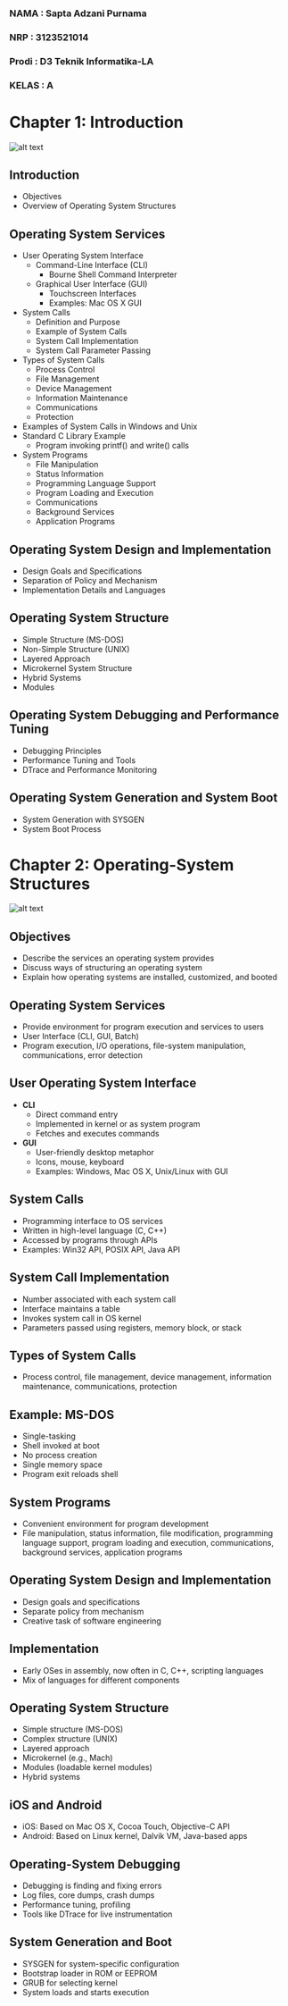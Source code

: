 ### NAMA : Sapta Adzani Purnama
### NRP : 3123521014
### Prodi : D3 Teknik Informatika-LA
### KELAS : A
# Chapter 1: Introduction
![alt text](efeae660df5411ee860835daedffe736.map-1.jpg)
## Introduction
- Objectives
- Overview of Operating System Structures

## Operating System Services
  - User Operating System Interface
    - Command-Line Interface (CLI)
      - Bourne Shell Command Interpreter
    - Graphical User Interface (GUI)
      - Touchscreen Interfaces
      - Examples: Mac OS X GUI
  - System Calls
    - Definition and Purpose
    - Example of System Calls
    - System Call Implementation
    - System Call Parameter Passing
  - Types of System Calls
    - Process Control
    - File Management
    - Device Management
    - Information Maintenance
    - Communications
    - Protection
  - Examples of System Calls in Windows and Unix
  - Standard C Library Example
    - Program invoking printf() and write() calls
  - System Programs
    - File Manipulation
    - Status Information
    - Programming Language Support
    - Program Loading and Execution
    - Communications
    - Background Services
    - Application Programs

## Operating System Design and Implementation
  - Design Goals and Specifications
  - Separation of Policy and Mechanism
  - Implementation Details and Languages

## Operating System Structure
  - Simple Structure (MS-DOS)
  - Non-Simple Structure (UNIX)
  - Layered Approach
  - Microkernel System Structure
  - Hybrid Systems
  - Modules

## Operating System Debugging and Performance Tuning
  - Debugging Principles
  - Performance Tuning and Tools
  - DTrace and Performance Monitoring

## Operating System Generation and System Boot
  - System Generation with SYSGEN
  - System Boot Process

# Chapter 2: Operating-System Structures
![alt text](cec67910df5211eea5627981c3bb1fb6.map-1.jpg)
## Objectives
- Describe the services an operating system provides
- Discuss ways of structuring an operating system
- Explain how operating systems are installed, customized, and booted

## Operating System Services
- Provide environment for program execution and services to users
- User Interface (CLI, GUI, Batch)
- Program execution, I/O operations, file-system manipulation, communications, error detection

## User Operating System Interface
- **CLI**
  - Direct command entry
  - Implemented in kernel or as system program
  - Fetches and executes commands
- **GUI**
  - User-friendly desktop metaphor
  - Icons, mouse, keyboard
  - Examples: Windows, Mac OS X, Unix/Linux with GUI

## System Calls
- Programming interface to OS services
- Written in high-level language (C, C++)
- Accessed by programs through APIs
- Examples: Win32 API, POSIX API, Java API

## System Call Implementation
- Number associated with each system call
- Interface maintains a table
- Invokes system call in OS kernel
- Parameters passed using registers, memory block, or stack

## Types of System Calls
- Process control, file management, device management, information maintenance, communications, protection

## Example: MS-DOS
- Single-tasking
- Shell invoked at boot
- No process creation
- Single memory space
- Program exit reloads shell

## System Programs
- Convenient environment for program development
- File manipulation, status information, file modification, programming language support, program loading and execution, communications, background services, application programs

## Operating System Design and Implementation
- Design goals and specifications
- Separate policy from mechanism
- Creative task of software engineering

## Implementation
- Early OSes in assembly, now often in C, C++, scripting languages
- Mix of languages for different components

## Operating System Structure
- Simple structure (MS-DOS)
- Complex structure (UNIX)
- Layered approach
- Microkernel (e.g., Mach)
- Modules (loadable kernel modules)
- Hybrid systems

## iOS and Android
- iOS: Based on Mac OS X, Cocoa Touch, Objective-C API
- Android: Based on Linux kernel, Dalvik VM, Java-based apps

## Operating-System Debugging
- Debugging is finding and fixing errors
- Log files, core dumps, crash dumps
- Performance tuning, profiling
- Tools like DTrace for live instrumentation

## System Generation and Boot
- SYSGEN for system-specific configuration
- Bootstrap loader in ROM or EEPROM
- GRUB for selecting kernel
- System loads and starts execution

 